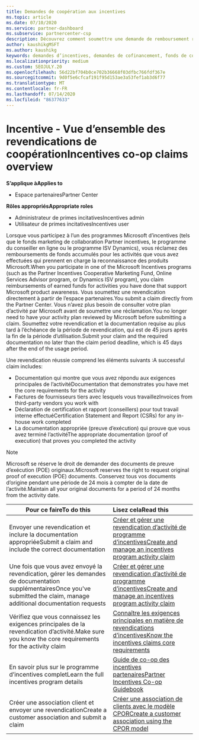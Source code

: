 ```yaml
---
title: Demandes de coopération aux incentives
ms.topic: article
ms.date: 07/10/2020
ms.service: partner-dashboard
ms.subservice: partnercenter-csp
description: Découvrez comment soumettre une demande de remboursement réussie pour vos incentives en organisant la documentation, les factures, les déclarations et les preuves d’exécution appropriées.
author: kaushikgMSFT
ms.author: kaushikg
keywords: demandes d’incentives, demandes de cofinancement, fonds de co-op marketing
ms.localizationpriority: medium
ms.custom: SEOJULY.20
ms.openlocfilehash: 56d22bf704b0ce702b36668f03dfbc766fdf367e
ms.sourcegitcommit: 9d0f5e6cfcaf191f95d153ae3a53fef1ab3d6f77
ms.translationtype: MT
ms.contentlocale: fr-FR
ms.lasthandoff: 07/14/2020
ms.locfileid: "86377633"
---
```

# <a name="incentives-co-op-claims-overview"></a><span data-ttu-id="8bfc9-104">Incentive - Vue d’ensemble des revendications de coopération</span><span class="sxs-lookup"><span data-stu-id="8bfc9-104">Incentives co-op claims overview</span></span>

<span data-ttu-id="8bfc9-105">**S’applique à**</span><span class="sxs-lookup"><span data-stu-id="8bfc9-105">**Applies to**</span></span>

- <span data-ttu-id="8bfc9-106">Espace partenaires</span><span class="sxs-lookup"><span data-stu-id="8bfc9-106">Partner Center</span></span>

<span data-ttu-id="8bfc9-107">**Rôles appropriés**</span><span class="sxs-lookup"><span data-stu-id="8bfc9-107">**Appropriate roles**</span></span>

- <span data-ttu-id="8bfc9-108">Administrateur de primes incitatives</span><span class="sxs-lookup"><span data-stu-id="8bfc9-108">Incentives admin</span></span>
- <span data-ttu-id="8bfc9-109">Utilisateur de primes incitatives</span><span class="sxs-lookup"><span data-stu-id="8bfc9-109">Incentives user</span></span>

<span data-ttu-id="8bfc9-110">Lorsque vous participez à l’un des programmes Microsoft d’incentives (tels que le fonds marketing de collaboration Partner incentives, le programme du conseiller en ligne ou le programme ISV Dynamics), vous réclamez des remboursements de fonds accumulés pour les activités que vous avez effectuées qui prennent en charge la reconnaissance des produits Microsoft.</span><span class="sxs-lookup"><span data-stu-id="8bfc9-110">When you participate in one of the Microsoft Incentives programs (such as the Partner Incentives Cooperative Marketing Fund, Online Services Advisor program, or Dynamics ISV program), you claim reimbursements of earned funds for activities you have done that support Microsoft product awareness.</span></span> <span data-ttu-id="8bfc9-111">Vous soumettez une revendication directement à partir de l’espace partenaires.</span><span class="sxs-lookup"><span data-stu-id="8bfc9-111">You submit a claim directly from the Partner Center.</span></span> <span data-ttu-id="8bfc9-112">Vous n’avez plus besoin de consulter votre plan d’activité par Microsoft avant de soumettre une réclamation.</span><span class="sxs-lookup"><span data-stu-id="8bfc9-112">You no longer need to have your activity plan reviewed by Microsoft before submitting a claim.</span></span> <span data-ttu-id="8bfc9-113">Soumettez votre revendication et la documentation requise au plus tard à l’échéance de la période de revendication, qui est de 45 jours après la fin de la période d’utilisation.</span><span class="sxs-lookup"><span data-stu-id="8bfc9-113">Submit your claim and the required documentation no later than the claim period deadline, which is 45 days after the end of the usage period.</span></span>

<span data-ttu-id="8bfc9-114">Une revendication réussie comprend les éléments suivants :</span><span class="sxs-lookup"><span data-stu-id="8bfc9-114">A successful claim includes:</span></span>

- <span data-ttu-id="8bfc9-115">Documentation qui montre que vous avez répondu aux exigences principales de l’activité</span><span class="sxs-lookup"><span data-stu-id="8bfc9-115">Documentation that demonstrates you have met the core requirements for the activity</span></span>
- <span data-ttu-id="8bfc9-116">Factures de fournisseurs tiers avec lesquels vous travaillez</span><span class="sxs-lookup"><span data-stu-id="8bfc9-116">Invoices from third-party vendors you work with</span></span>
- <span data-ttu-id="8bfc9-117">Déclaration de certification et rapport (conseillers) pour tout travail interne effectué</span><span class="sxs-lookup"><span data-stu-id="8bfc9-117">Certification Statement and Report (CSRs) for any in-house work completed</span></span>
- <span data-ttu-id="8bfc9-118">La documentation appropriée (preuve d’exécution) qui prouve que vous avez terminé l’activité</span><span class="sxs-lookup"><span data-stu-id="8bfc9-118">The appropriate documentation (proof of execution) that proves you completed the activity</span></span> 

>[!NOTE]
><span data-ttu-id="8bfc9-119">Microsoft se réserve le droit de demander des documents de preuve d’exécution (POE) originaux.</span><span class="sxs-lookup"><span data-stu-id="8bfc9-119">Microsoft reserves the right to request original proof of execution (POE) documents.</span></span> <span data-ttu-id="8bfc9-120">Conservez tous vos documents d’origine pendant une période de 24 mois à compter de la date de l’activité.</span><span class="sxs-lookup"><span data-stu-id="8bfc9-120">Maintain all your original documents for a period of 24 months from the activity date.</span></span> 

|<span data-ttu-id="8bfc9-121">**Pour ce faire**</span><span class="sxs-lookup"><span data-stu-id="8bfc9-121">**To do this**</span></span>   |<span data-ttu-id="8bfc9-122">**Lisez cela**</span><span class="sxs-lookup"><span data-stu-id="8bfc9-122">**Read this**</span></span>   |
|-----------------|:--------------------------------------|
|<span data-ttu-id="8bfc9-123">Envoyer une revendication et inclure la documentation appropriée</span><span class="sxs-lookup"><span data-stu-id="8bfc9-123">Submit a claim and include the correct documentation</span></span>|[<span data-ttu-id="8bfc9-124">Créer et gérer une revendication d’activité de programme d’incentives</span><span class="sxs-lookup"><span data-stu-id="8bfc9-124">Create and manage an incentives program activity claim</span></span>](create-incentives-claims.md)|
|<span data-ttu-id="8bfc9-125">Une fois que vous avez envoyé la revendication, gérer les demandes de documentation supplémentaires</span><span class="sxs-lookup"><span data-stu-id="8bfc9-125">Once you've submitted the claim, manage additional documentation requests</span></span>|[<span data-ttu-id="8bfc9-126">Créer et gérer une revendication d’activité de programme d’incentives</span><span class="sxs-lookup"><span data-stu-id="8bfc9-126">Create and manage an incentives program activity claim</span></span>](create-incentives-claims.md)  |
|<span data-ttu-id="8bfc9-127">Vérifiez que vous connaissez les exigences principales de la revendication d’activité.</span><span class="sxs-lookup"><span data-stu-id="8bfc9-127">Make sure you know the core requirements for the activity claim</span></span>|[<span data-ttu-id="8bfc9-128">Connaître les exigences principales en matière de revendications d’incentives</span><span class="sxs-lookup"><span data-stu-id="8bfc9-128">Know the incentives claims core requirements</span></span>](core-requirements.md)   |
|<span data-ttu-id="8bfc9-129">En savoir plus sur le programme d’incentives complet</span><span class="sxs-lookup"><span data-stu-id="8bfc9-129">Learn the full incentives program details</span></span>|[<span data-ttu-id="8bfc9-130">Guide de co-op des incentives partenaires</span><span class="sxs-lookup"><span data-stu-id="8bfc9-130">Partner Incentives Co-op Guidebook</span></span>](https://assets.microsoft.com/coop-guidebook.pdf)
|<span data-ttu-id="8bfc9-131">Créer une association client et envoyer une revendication</span><span class="sxs-lookup"><span data-stu-id="8bfc9-131">Create a customer association and submit a claim</span></span> |[<span data-ttu-id="8bfc9-132">Créer une association de clients avec le modèle CPOR</span><span class="sxs-lookup"><span data-stu-id="8bfc9-132">Create a customer association using the CPOR model</span></span>](submit-osa-claim.md)|
                                                                                 
                                   
